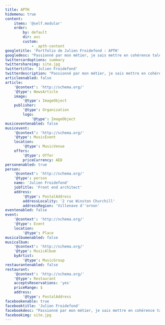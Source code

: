 ```yaml
---
title: APTH
hidemenu: true
content:
    items: '@self.modular'
    order:
        by: default
        dir: asc
        custom:
            - _apth-content
googletitle: 'Portfolio de Julien Froidefond : APTH'
googledesc: "Passionné par mon métier, je sais mettre en cohérence talent, \r\noutil technologique, savoir faire et personnalité."
twittercardoptions: summary
twittershareimg: site.jpg
twittertitle: 'Julien Froidefond'
twitterdescription: "Passionné par mon métier, je sais mettre en cohérence talent, \r\noutil technologique, savoir faire et personnalité."
articleenabled: false
article:
    '@context': 'http://schema.org/'
    '@type': NewsArticle
    image:
        '@type': ImageObject
    publisher:
        '@type': Organization
        logo:
            '@type': ImageObject
musiceventenabled: false
musicevent:
    '@context': 'http://schema.org/'
    '@type': MusicEvent
    location:
        '@type': MusicVenue
    offers:
        '@type': Offer
        priceCurrency: AED
personenabled: true
person:
    '@context': 'http://schema.org/'
    '@type': person
    name: 'Julien Froidefond'
    jobTitle: 'Front end architect'
    address:
        '@type': PostalAddress
        addressLocality: '2 rue Winston Churchill'
        addressRegion: 'Villenave d''ornon'
eventenabled: false
event:
    '@context': 'http://schema.org/'
    '@type': Event
    location:
        '@type': Place
musicalbumenabled: false
musicalbum:
    '@context': 'http://schema.org/'
    '@type': MusicAlbum
    byArtist:
        '@type': MusicGroup
restaurantenabled: false
restaurant:
    '@context': 'http://schema.org/'
    '@type': Restaurant
    acceptsReservations: 'yes'
    priceRange: $
    address:
        '@type': PostalAddress
facebookenable: true
facebooktitle: 'Julien Froidefond'
facebookdesc: "Passionné par mon métier, je sais mettre en cohérence talent, \r\noutil technologique, savoir faire et personnalité."
facebookimg: site.jpg
---
```


